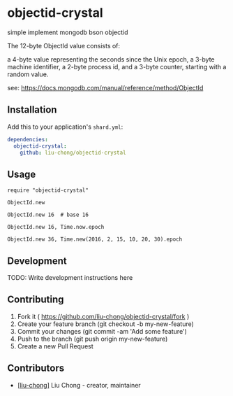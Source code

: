 # objectid-crystal

simple implement mongodb bson objectid

The 12-byte ObjectId value consists of:

a 4-byte value representing the seconds since the Unix epoch,
a 3-byte machine identifier,
a 2-byte process id, and
a 3-byte counter, starting with a random value.

see: https://docs.mongodb.com/manual/reference/method/ObjectId

## Installation

Add this to your application's `shard.yml`:

```yaml
dependencies:
  objectid-crystal:
    github: liu-chong/objectid-crystal
```

## Usage

```crystal
require "objectid-crystal"

ObjectId.new

ObjectId.new 16  # base 16

ObjectId.new 16, Time.now.epoch

ObjectId.new 36, Time.new(2016, 2, 15, 10, 20, 30).epoch
```

## Development

TODO: Write development instructions here

## Contributing

1. Fork it ( https://github.com/liu-chong/objectid-crystal/fork )
2. Create your feature branch (git checkout -b my-new-feature)
3. Commit your changes (git commit -am 'Add some feature')
4. Push to the branch (git push origin my-new-feature)
5. Create a new Pull Request

## Contributors

- [[liu-chong]](https://github.com/liu-chong) Liu Chong - creator, maintainer
